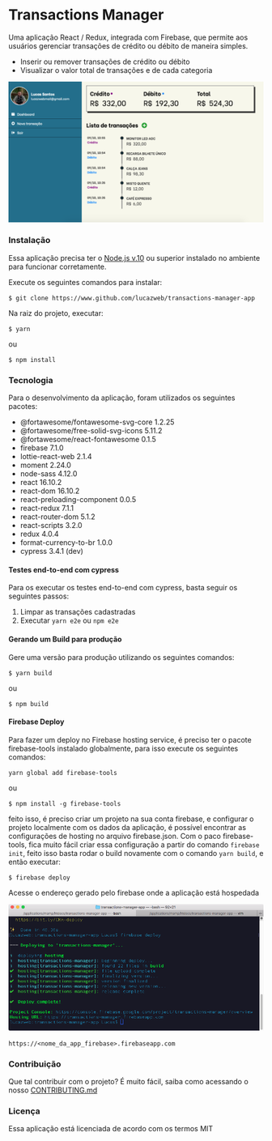 
# Transactions Manager

Uma aplicação React / Redux, integrada com Firebase, que permite aos usuários gerenciar transações de crédito ou débito de maneira simples.

  - Inserir ou remover transações de crédito ou débito
  - Visualizar o valor total de transações e de cada categoria

![Aplicação sendo executado num browser desktop](./misc/application_running.png)

### Instalação

Essa aplicação precisa ter o [Node.js v.10](https://nodejs.org/en/) ou superior instalado no ambiente para funcionar corretamente.

Execute os seguintes comandos para instalar:
```
$ git clone https://www.github.com/lucazweb/transactions-manager-app
```
Na raiz do projeto, executar:
```
$ yarn
```
ou
```
$ npm install
```

### Tecnologia
Para o desenvolvimento da aplicação, foram utilizados os seguintes pacotes:

* @fortawesome/fontawesome-svg-core 1.2.25
* @fortawesome/free-solid-svg-icons 5.11.2
* @fortawesome/react-fontawesome 0.1.5
* firebase 7.1.0
* lottie-react-web 2.1.4
* moment 2.24.0
* node-sass 4.12.0
* react 16.10.2
* react-dom 16.10.2
* react-preloading-component 0.0.5
* react-redux 7.1.1
* react-router-dom 5.1.2
* react-scripts 3.2.0
* redux 4.0.4
* format-currency-to-br 1.0.0
* cypress 3.4.1 (dev)

#### Testes end-to-end com cypress
Para os executar os testes end-to-end com cypress, basta seguir os seguintes passos:
1. Limpar as transações cadastradas
2. Executar `yarn e2e`  ou  `npm e2e`

#### Gerando um Build para produção
Gere uma versão para produção utilizando os seguintes comandos:
```
$ yarn build
```
ou
```
$ npm build
```
#### Firebase Deploy
Para fazer um deploy no Firebase hosting service, é preciso ter o pacote firebase-tools instalado globalmente, para isso execute os seguintes comandos:
```
yarn global add firebase-tools
```
ou
```
$ npm install -g firebase-tools
```
feito isso, é preciso criar um projeto na sua conta firebase, e configurar o projeto localmente com os dados da aplicação, é possível encontrar as configurações de hosting no arquivo firebase.json. Com o paco firebase-tools, fica muito fácil criar essa configuração a partir do comando `firebase init`, feito isso basta rodar o build novamente com o comando `yarn build`, e então executar:
```
$ firebase deploy
```
Acesse o endereço gerado pelo firebase onde a aplicação está hospedada

![bash firebase deploy](./misc/firebase_bash_screenshot.png)

```
https://<nome_da_app_firebase>.firebaseapp.com
```

### Contribuição
Que tal contribuir com o projeto? É muito fácil, saiba como acessando o nosso [CONTRIBUTING.md](./CONTRIBUTING.md)

### Licença
Essa aplicação está licenciada de acordo com os termos MIT
